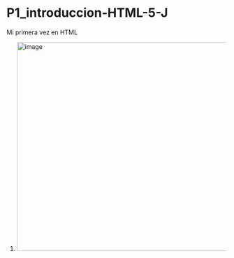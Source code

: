 # P1_introduccion-HTML-5-J
Mi primera vez en HTML
1. <img width="812" height="478" alt="image" src="https://github.com/user-attachments/assets/f3391caa-13b5-47d4-9c4e-dbc578f96b66" />
